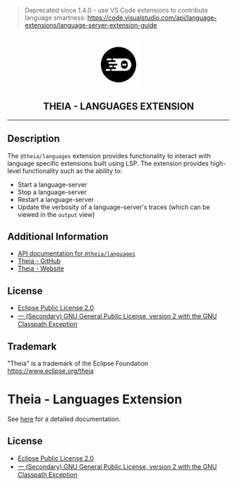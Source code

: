 > Deprecated since 1.4.0 - use VS Code extensions to contribute language smartness: https://code.visualstudio.com/api/language-extensions/language-server-extension-guide

<div align='center'>

<br />

<img src='https://raw.githubusercontent.com/eclipse-theia/theia/master/logo/theia.svg?sanitize=true' alt='theia-ext-logo' width='100px' />

<h2>THEIA - LANGUAGES EXTENSION</h2>

<hr />

</div>

## Description

The `@theia/languages` extension provides functionality to interact with language specific extensions built using LSP.
The extension provides high-level functionality such as the ability to:
- Start a language-server
- Stop a language-server
- Restart a language-server
- Update the verbosity of a language-server's traces (which can be viewed in the `output` view)

## Additional Information

- [API documentation for `@theia/languages`](https://eclipse-theia.github.io/theia/docs/next/modules/languages.html)
- [Theia - GitHub](https://github.com/eclipse-theia/theia)
- [Theia - Website](https://theia-ide.org/)

## License

- [Eclipse Public License 2.0](http://www.eclipse.org/legal/epl-2.0/)
- [一 (Secondary) GNU General Public License, version 2 with the GNU Classpath Exception](https://projects.eclipse.org/license/secondary-gpl-2.0-cp)

## Trademark
"Theia" is a trademark of the Eclipse Foundation
https://www.eclipse.org/theia


# Theia - Languages Extension

See [here](https://www.theia-ide.org/doc/index.html) for a detailed documentation.

## License
- [Eclipse Public License 2.0](http://www.eclipse.org/legal/epl-2.0/)
- [一 (Secondary) GNU General Public License, version 2 with the GNU Classpath Exception](https://projects.eclipse.org/license/secondary-gpl-2.0-cp)
